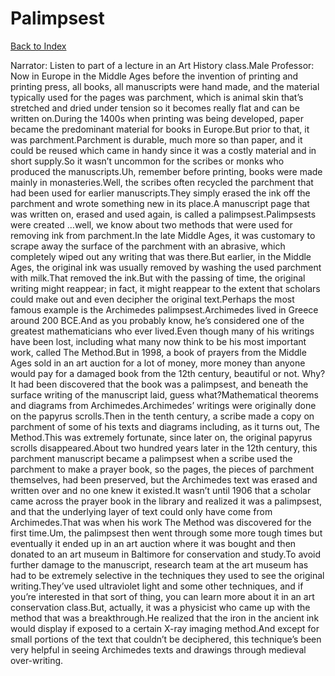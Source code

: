 # Palimpsest
[Back to Index](https://github.com/windows10010/tpoExtractor/blob/master/README.md)

Narrator: Listen to part of a lecture in an Art History class.Male Professor: Now in Europe in the Middle Ages before the invention of printing and printing press, all books, all manuscripts were hand made, and the material typically used for the pages was parchment, which is animal skin that’s stretched and dried under tension so it becomes really flat and can be written on.During the 1400s when printing was being developed, paper became the predominant material for books in Europe.But prior to that, it was parchment.Parchment is durable, much more so than paper, and it could be reused which came in handy since it was a costly material and in short supply.So it wasn’t uncommon for the scribes or monks who produced the manuscripts.Uh, remember before printing, books were made mainly in monasteries.Well, the scribes often recycled the parchment that had been used for earlier manuscripts.They simply erased the ink off the parchment and wrote something new in its place.A manuscript page that was written on, erased and used again, is called a palimpsest.Palimpsests were created …well, we know about two methods that were used for removing ink from parchment.In the late Middle Ages, it was customary to scrape away the surface of the parchment with an abrasive, which completely wiped out any writing that was there.But earlier, in the Middle Ages, the original ink was usually removed by washing the used parchment with milk.That removed the ink.But with the passing of time, the original writing might reappear; in fact, it might reappear to the extent that scholars could make out and even decipher the original text.Perhaps the most famous example is the Archimedes palimpsest.Archimedes lived in Greece around 200 BCE.And as you probably know, he’s considered one of the greatest mathematicians who ever lived.Even though many of his writings have been lost, including what many now think to be his most important work, called The Method.But in 1998, a book of prayers from the Middle Ages sold in an art auction for a lot of money, more money than anyone would pay for a damaged book from the 12th century, beautiful or not. Why?It had been discovered that the book was a palimpsest, and beneath the surface writing of the manuscript laid, guess what?Mathematical theorems and diagrams from Archimedes.Archimedes’ writings were originally done on the papyrus scrolls.Then in the tenth century, a scribe made a copy on parchment of some of his texts and diagrams including, as it turns out, The Method.This was extremely fortunate, since later on, the original papyrus scrolls disappeared.About two hundred years later in the 12th century, this parchment manuscript became a palimpsest when a scribe used the parchment to make a prayer book, so the pages, the pieces of parchment themselves, had been preserved, but the Archimedes text was erased and written over and no one knew it existed.It wasn’t until 1906 that a scholar came across the prayer book in the library and realized it was a palimpsest, and that the underlying layer of text could only have come from Archimedes.That was when his work The Method was discovered for the first time.Um, the palimpsest then went through some more tough times but eventually it ended up in an art auction where it was bought and then donated to an art museum in Baltimore for conservation and study.To avoid further damage to the manuscript, research team at the art museum has had to be extremely selective in the techniques they used to see the original writing.They’ve used ultraviolet light and some other techniques, and if you’re interested in that sort of thing, you can learn more about it in an art conservation class.But, actually, it was a physicist who came up with the method that was a breakthrough.He realized that the iron in the ancient ink would display if exposed to a certain X-ray imaging method.And except for small portions of the text that couldn’t be deciphered, this technique’s been very helpful in seeing Archimedes texts and drawings through medieval over-writing. 